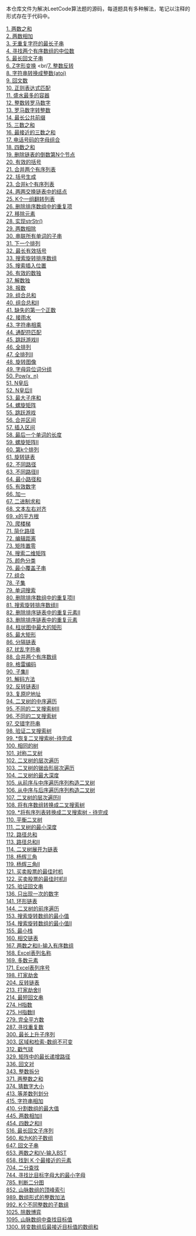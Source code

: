 本仓库文件为解决LeetCode算法题的源码，每道题具有多种解法，笔记以注释的形式存在于代码中。

[1. 两数之和](https://github.com/Seventeen1Gx/LeetCodeAlgorithm/blob/master/src/TwoSum.java)
<br/>[2. 两数相加](https://github.com/Seventeen1Gx/LeetCodeAlgorithm/blob/master/src/AddTowNum.java)
<br/>[3. 无重复字符的最长子串](https://github.com/Seventeen1Gx/LeetCodeAlgorithm/blob/master/src/LengthOfLongestSubstring.java)
<br/> [4. 寻找两个有序数组的中位数](https://github.com/Seventeen1Gx/LeetCodeAlgorithm/blob/master/src/MedianOfTwoSortedArrays.java)
<br/>[5. 最长回文子串](https://github.com/Seventeen1Gx/LeetCodeAlgorithm/blob/master/src/LongestPalindromicSubstring.java)
<br/>[6. Z字形变换](https://github.com/Seventeen1Gx/LeetCodeAlgorithm/blob/master/src/ZigzagConversion.java)
<br/[7. 整数反转](https://github.com/Seventeen1Gx/LeetCodeAlgorithm/blob/master/src/ReverseInteger.java)
<br/>[8. 字符串转换成整数(atoi)](https://github.com/Seventeen1Gx/LeetCodeAlgorithm/blob/master/src/AtoI.java)
<br/>[9. 回文数](https://github.com/Seventeen1Gx/LeetCodeAlgorithm/blob/master/src/PalindromeNum.java)
<br/>[10. 正则表达式匹配](https://github.com/Seventeen1Gx/LeetCodeAlgorithm/blob/master/src/RegularExpressionMatching.java)
<br/>[11. 盛水最多的容器](https://github.com/Seventeen1Gx/LeetCodeAlgorithm/blob/master/src/ContainerWithMostWater.java)
<br/>[12. 整数转罗马数字](https://github.com/Seventeen1Gx/LeetCodeAlgorithm/blob/master/src/IntegerToRoman.java)
<br/>[13. 罗马数字转整数](https://github.com/Seventeen1Gx/LeetCodeAlgorithm/blob/master/src/RomanToInteger.java)
<br/>[14. 最长公共前缀](https://github.com/Seventeen1Gx/LeetCodeAlgorithm/blob/master/src/LongestCommonPrefix.java)
<br/>[15. 三数之和](https://github.com/Seventeen1Gx/LeetCodeAlgorithm/blob/master/src/ThreeSum.java)
<br/>[16. 最接近的三数之和](https://github.com/Seventeen1Gx/LeetCodeAlgorithm/blob/master/src/ThreeSumClosest.java)
<br/>[17. 电话号码的字母组合](https://github.com/Seventeen1Gx/LeetCodeAlgorithm/blob/master/src/LetterCombinationsOfPhoneNum.java)
<br/>[18. 四数之和](https://github.com/Seventeen1Gx/LeetCodeAlgorithm/blob/master/src/FourSum.java)
<br/>[19. 删除链表的倒数第N个节点](https://github.com/Seventeen1Gx/LeetCodeAlgorithm/blob/master/src/RemoveNthNodeFromEndOfList.java)
<br/>[20. 有效的括号](https://github.com/Seventeen1Gx/LeetCodeAlgorithm/blob/master/src/ValidParentheses.java)
<br/>[21. 合并两个有序列表](https://github.com/Seventeen1Gx/LeetCodeAlgorithm/blob/master/src/MergeTwoSortedLists.java)
<br/>[22. 括号生成](https://github.com/Seventeen1Gx/LeetCodeAlgorithm/blob/master/src/GenerateParentheses.java)
<br/>[23. 合并k个有序列表](https://github.com/Seventeen1Gx/LeetCodeAlgorithm/blob/master/src/MergeKSortedLists.java)
<br/>[24. 两两交换链表中的结点](https://github.com/Seventeen1Gx/LeetCodeAlgorithm/blob/master/src/SwapNodesInPairs.java)
<br/>[25. K个一组翻转列表](https://github.com/Seventeen1Gx/LeetCodeAlgorithm/blob/master/src/SwapNodesInPairs.java)
<br/>[26. 删除排序数组中的重复项](https://github.com/Seventeen1Gx/LeetCodeAlgorithm/blob/master/src/RemoveDuplicatesFromSortedArray.java)
<br/>[27. 移除元素](https://github.com/Seventeen1Gx/LeetCodeAlgorithm/blob/master/src/RemoveDuplicatesFromSortedArray.java)
<br/>[28. 实现strStr()](https://github.com/Seventeen1Gx/LeetCodeAlgorithm/blob/master/src/ImplementStrstr.java)
<br/>[29. 两数相除](https://github.com/Seventeen1Gx/LeetCodeAlgorithm/blob/master/src/DivideTwoIntegers.java)
<br/>[30. 串联所有单词的子串](https://github.com/Seventeen1Gx/LeetCodeAlgorithm/blob/master/src/SubstringWithConcatenationOfAllWords.java)
<br/>[31. 下一个排列](https://github.com/Seventeen1Gx/LeetCodeAlgorithm/blob/master/src/NextPermutation.java)
<br/>[32. 最长有效括号](https://github.com/Seventeen1Gx/LeetCodeAlgorithm/blob/master/src/LongestValidParentheses.java)
<br/>[33. 搜索旋转排序数组](https://github.com/Seventeen1Gx/LeetCodeAlgorithm/blob/master/src/binarySearch/SearchInRotatedSortedArray.java)
<br/>[35. 搜索插入位置](https://github.com/Seventeen1Gx/LeetCodeAlgorithm/blob/master/src/binarySearch/SearchInsertPosition.java)
<br/>[36. 有效的数独](https://github.com/Seventeen1Gx/LeetCodeAlgorithm/blob/master/src/SearchInRotatedSortedArray.java)
<br/>[37. 解数独](https://github.com/Seventeen1Gx/LeetCodeAlgorithm/blob/master/src/SudokuSolver.java)
<br/>[38. 报数](https://github.com/Seventeen1Gx/LeetCodeAlgorithm/blob/master/src/CountAndSay.java)
<br/>[39. 组合总和](https://github.com/Seventeen1Gx/LeetCodeAlgorithm/blob/master/src/CombinationSum.java)
<br/>[40. 组合总和Ⅱ](https://github.com/Seventeen1Gx/LeetCodeAlgorithm/blob/master/src/CombinationSumNo2.java)
<br/>[41. 缺失的第一个正数](https://github.com/Seventeen1Gx/LeetCodeAlgorithm/blob/master/src/FirstMissingPositive.java)
<br/>[42. 接雨水](https://github.com/Seventeen1Gx/LeetCodeAlgorithm/blob/master/src/TrappingRainWater.java)
<br/>[43. 字符串相乘](https://github.com/Seventeen1Gx/LeetCodeAlgorithm/blob/master/src/MultiplyStrings.java)
<br/>[44. 通配符匹配](https://github.com/Seventeen1Gx/LeetCodeAlgorithm/blob/master/src/WildcardMatching.java)
<br/>[45. 跳跃游戏Ⅱ](https://github.com/Seventeen1Gx/LeetCodeAlgorithm/blob/master/src/JumpGameNo2.java)
<br/>[46. 全排列](https://github.com/Seventeen1Gx/LeetCodeAlgorithm/blob/master/src/Permutations.java)
<br/>[47. 全排列Ⅱ](https://github.com/Seventeen1Gx/LeetCodeAlgorithm/blob/master/src/PermutationsNo2.java)
<br/>[48. 旋转图像](https://github.com/Seventeen1Gx/LeetCodeAlgorithm/blob/master/src/RotateImage.java)
<br/>[49. 字母异位词分组](https://github.com/Seventeen1Gx/LeetCodeAlgorithm/blob/master/src/GroupAnagrams.java)
<br/>[50. Pow(x, n)](https://github.com/Seventeen1Gx/LeetCodeAlgorithm/blob/master/src/Pow_x_n.java)
<br/>[51. N皇后](https://github.com/Seventeen1Gx/LeetCodeAlgorithm/blob/master/src/NQueen.java)
<br/>[52. N皇后Ⅱ](https://github.com/Seventeen1Gx/LeetCodeAlgorithm/blob/master/src/NQueenNo2.java)
<br/>[53. 最大子序和](https://github.com/Seventeen1Gx/LeetCodeAlgorithm/blob/master/src/MaximumSubarray.java)
<br/>[54. 螺旋矩阵](https://github.com/Seventeen1Gx/LeetCodeAlgorithm/blob/master/src/SpiralMatrix.java)
<br/>[55. 跳跃游戏](https://github.com/Seventeen1Gx/LeetCodeAlgorithm/blob/master/src/JumpGame.java)
<br/>[56. 合并区间](https://github.com/Seventeen1Gx/LeetCodeAlgorithm/blob/master/src/MergeIntervals.java)
<br/>[57. 插入区间](https://github.com/Seventeen1Gx/LeetCodeAlgorithm/blob/master/src/InsertInterval.java)
<br/>[58. 最后一个单词的长度](https://github.com/Seventeen1Gx/LeetCodeAlgorithm/blob/master/src/LengthOfLastWord.java)
<br/>[59. 螺旋矩阵Ⅱ](https://github.com/Seventeen1Gx/LeetCodeAlgorithm/blob/master/src/SpiralMatrixNo2.java)
<br/>[60. 第k个排列](https://github.com/Seventeen1Gx/LeetCodeAlgorithm/blob/master/src/PermutationSequence.java)
<br/>[61. 旋转链表](https://github.com/Seventeen1Gx/LeetCodeAlgorithm/blob/master/src/RotateList.java)
<br/>[62. 不同路径](https://github.com/Seventeen1Gx/LeetCodeAlgorithm/blob/master/src/UniquePaths.java)
<br/>[63. 不同路径Ⅱ](https://github.com/Seventeen1Gx/LeetCodeAlgorithm/blob/master/src/UniquePathsNo2.java)
<br/>[64. 最小路径和](https://github.com/Seventeen1Gx/LeetCodeAlgorithm/blob/master/src/MinimumPathSum.java)
<br/>[65. 有效数字](https://github.com/Seventeen1Gx/LeetCodeAlgorithm/blob/master/src/ValidNumber.java)
<br/>[66. 加一](https://github.com/Seventeen1Gx/LeetCodeAlgorithm/blob/master/src/PlusOne.java)
<br/>[67. 二进制求和](https://github.com/Seventeen1Gx/LeetCodeAlgorithm/blob/master/src/AddBinary.java)
<br/>[68. 文本左右对齐](https://github.com/Seventeen1Gx/LeetCodeAlgorithm/blob/master/src/TextJustification.java)
<br/>[69. x的平方根](https://github.com/Seventeen1Gx/LeetCodeAlgorithm/blob/master/src/binarySearch/SqrtX.java)
<br/>[70. 爬楼梯](https://github.com/Seventeen1Gx/LeetCodeAlgorithm/blob/master/src/ClimbingStairs.java)
<br/>[71. 简化路径](https://github.com/Seventeen1Gx/LeetCodeAlgorithm/blob/master/src/SimplifyPath.java)
<br/>[72. 编辑距离](https://github.com/Seventeen1Gx/LeetCodeAlgorithm/blob/master/src/EditDistance.java)
<br/>[73. 矩阵置零](https://github.com/Seventeen1Gx/LeetCodeAlgorithm/blob/master/src/SetMatrixZeroes.java)
<br/>[74. 搜索二维矩阵](https://github.com/Seventeen1Gx/LeetCodeAlgorithm/blob/master/src/Search2dMatrix.java)
<br/>[75. 颜色分类](https://github.com/Seventeen1Gx/LeetCodeAlgorithm/blob/master/src/SortColors.java)
<br/>[76. 最小覆盖子串](https://github.com/Seventeen1Gx/LeetCodeAlgorithm/blob/master/src/MinimumWindowSubstring.java)
<br/>[77. 组合](https://github.com/Seventeen1Gx/LeetCodeAlgorithm/blob/master/src/Combinations.java)
<br/>[78. 子集](https://github.com/Seventeen1Gx/LeetCodeAlgorithm/blob/master/src/Subsets.java)
<br/>[79. 单词搜索](https://github.com/Seventeen1Gx/LeetCodeAlgorithm/blob/master/src/WordSearch.java)
<br/>[80. 删除排序数组中的重复项II](https://github.com/Seventeen1Gx/LeetCodeAlgorithm/blob/master/src/RemoveDuplicatesFromSortedArrayNo2.java)
<br/>[81. 搜索旋转排序数组II](https://github.com/Seventeen1Gx/LeetCodeAlgorithm/blob/master/src/binarySearch/SearchInRotatedSortedArrayNo2.java)
<br/>[82. 删除排序链表中的重复元素II](https://github.com/Seventeen1Gx/LeetCodeAlgorithm/blob/master/src/RemoveDuplicatesFromSortedListNo2.java)
<br/>[83. 删除排序链表中的重复元素](https://github.com/Seventeen1Gx/LeetCodeAlgorithm/blob/master/src/RemoveDuplicatesFromSortedList.java)
<br/>[84. 柱状图中最大的矩形](https://github.com/Seventeen1Gx/LeetCodeAlgorithm/blob/master/src/SearchInRotatedSortedArray.java)
<br/>[85. 最大矩形](https://github.com/Seventeen1Gx/LeetCodeAlgorithm/blob/master/src/SearchInRotatedSortedArray.java)
<br/>[86. 分隔链表](https://github.com/Seventeen1Gx/LeetCodeAlgorithm/blob/master/src/PartitionList.java)
<br/>[87. 扰乱字符串](https://github.com/Seventeen1Gx/LeetCodeAlgorithm/blob/master/src/ScrambleString.java)
<br/>[88. 合并两个有序数组](https://github.com/Seventeen1Gx/LeetCodeAlgorithm/blob/master/src/MergeSortedArray.java)
<br/>[89. 格雷编码](https://github.com/Seventeen1Gx/LeetCodeAlgorithm/blob/master/src/GrayCode.java)
<br/>[90. 子集II](https://github.com/Seventeen1Gx/LeetCodeAlgorithm/blob/master/src/SubSetsNo2.java)
<br/>[91. 解码方法](https://github.com/Seventeen1Gx/LeetCodeAlgorithm/blob/master/src/DecodeWays.java)
<br/>[92. 反转链表II](https://github.com/Seventeen1Gx/LeetCodeAlgorithm/blob/master/src/ReverseLinkedListNo2.java)
<br/>[93. 复原IP地址](https://github.com/Seventeen1Gx/LeetCodeAlgorithm/blob/master/src/RestoreIpAddresses.java)
<br/>[94. 二叉树的中序遍历](https://github.com/Seventeen1Gx/LeetCodeAlgorithm/blob/master/src/BinaryTreeInorderTraversal.java)
<br/>[95. 不同的二叉搜索树II](https://github.com/Seventeen1Gx/LeetCodeAlgorithm/blob/master/src/UniqueBinarySearchTreesNo2.java)
<br/>[96. 不同的二叉搜索树](https://github.com/Seventeen1Gx/LeetCodeAlgorithm/blob/master/src/UniqueBinarySearchTrees.java)
<br/>[97. 交错字符串](https://github.com/Seventeen1Gx/LeetCodeAlgorithm/blob/master/src/InterleavingString.java)
<br/>[98. 验证二叉搜索树](https://github.com/Seventeen1Gx/LeetCodeAlgorithm/blob/master/src/ValidateBinarySearchTree.java)
<br/>[99. *恢复二叉搜索树-待完成](https://github.com/Seventeen1Gx/LeetCodeAlgorithm/blob/master/src/SearchInRotatedSortedArray.java)
<br/>[100. 相同的树](https://github.com/Seventeen1Gx/LeetCodeAlgorithm/blob/master/src/SameTree.java)
<br/>[101. 对称二叉树](https://github.com/Seventeen1Gx/LeetCodeAlgorithm/blob/master/src/SymmetricTree.java)
<br/>[102. 二叉树的层次遍历](https://github.com/Seventeen1Gx/LeetCodeAlgorithm/blob/master/src/BinaryTreeLevelOrderTraversal.java)
<br/>[103. 二叉树的锯齿形层次遍历](https://github.com/Seventeen1Gx/LeetCodeAlgorithm/blob/master/src/BinaryTreeZigzagLevelOrderTraversal.java)
<br/>[104. 二叉树的最大深度](https://github.com/Seventeen1Gx/LeetCodeAlgorithm/blob/master/src/MaximumDepthOfBinaryTree.java)
<br/>[105. 从前序与中序遍历序列构造二叉树](https://github.com/Seventeen1Gx/LeetCodeAlgorithm/blob/master/src/ConstructBinaryTreeFromPreorderAndInorderTraversal.java)
<br/>[106. 从中序与后序遍历序列构造二叉树](https://github.com/Seventeen1Gx/LeetCodeAlgorithm/blob/master/src/ConstructBinaryTreeFromInorderAndPostorderTraversal.java)
<br/>[107. 二叉树的层次遍历Ⅱ](https://github.com/Seventeen1Gx/LeetCodeAlgorithm/blob/master/src/BinaryTreeLevelOrderTraversalNo2.java)
<br/>[108. 将有序数组转换成二叉搜索树](https://github.com/Seventeen1Gx/LeetCodeAlgorithm/blob/master/src/ConvertSortedArrayToBinarySearchTree.java)
<br/>[109. *将有序列表转换成二叉搜索树 - 待完成](https://github.com/Seventeen1Gx/LeetCodeAlgorithm/blob/master/src/ConvertSortedListToBinarySearchTree.java)
<br/>[110. 平衡二叉树](https://github.com/Seventeen1Gx/LeetCodeAlgorithm/blob/master/src/BalancedBinaryTree.java)
<br/>[111. 二叉树的最小深度](https://github.com/Seventeen1Gx/LeetCodeAlgorithm/blob/master/src/MinimumDepthOfBinaryTree.java)
<br/>[112. 路径总和](https://github.com/Seventeen1Gx/LeetCodeAlgorithm/blob/master/src/PathSum.java)
<br/>[113. 路径总和Ⅱ](https://github.com/Seventeen1Gx/LeetCodeAlgorithm/blob/master/src/PathSumNo2.java)
<br/>[114. 二叉树展开为链表](https://github.com/Seventeen1Gx/LeetCodeAlgorithm/blob/master/src/FlattenBinaryTreeToLinkedList.java)
<br/>[118. 杨辉三角](https://github.com/Seventeen1Gx/LeetCodeAlgorithm/blob/master/src/PascalsTriangle.java)
<br/>[119. 杨辉三角Ⅱ](https://github.com/Seventeen1Gx/LeetCodeAlgorithm/blob/master/src/PascalsTriangleNo2.java)
<br/>[121. 买卖股票的最佳时机](https://github.com/Seventeen1Gx/LeetCodeAlgorithm/blob/master/src/BestTimeToBuyAndSellStock.java)
<br/>[122. 买卖股票的最佳时机Ⅱ](https://github.com/Seventeen1Gx/LeetCodeAlgorithm/blob/master/src/BestTimeToBuyAndSellStockNo2.java)
<br/>[125. 验证回文串](https://github.com/Seventeen1Gx/LeetCodeAlgorithm/blob/master/src/ValidPalindrome.java)
<br/>[136. 只出现一次的数字](https://github.com/Seventeen1Gx/LeetCodeAlgorithm/blob/master/src/SingleNumber.java)
<br/>[141. 环形链表](https://github.com/Seventeen1Gx/LeetCodeAlgorithm/blob/master/src/LinkedListCycle.java)
<br/>[144. 二叉树的前序遍历](https://github.com/Seventeen1Gx/LeetCodeAlgorithm/blob/master/src/BinaryTreePreorderTraversal.java)
<br/>[153. 搜索旋转数组的最小值](https://github.com/Seventeen1Gx/LeetCodeAlgorithm/blob/master/src/binarySearch/FindMinimumInRotatedSortedArray.java)
<br/>[154. 搜索旋转数组的最小值Ⅱ](https://github.com/Seventeen1Gx/LeetCodeAlgorithm/blob/master/src/binarySearch/FindMinimumInRotatedSortedArrayNo2.java)
<br/>[155. 最小栈](https://github.com/Seventeen1Gx/LeetCodeAlgorithm/blob/master/src/MinStack.java)
<br/>[160. 相交链表](https://github.com/Seventeen1Gx/LeetCodeAlgorithm/blob/master/src/IntersectionOfTwoLinkedLists.java)
<br/>[167. 两数之和Ⅱ-输入有序数组](https://github.com/Seventeen1Gx/LeetCodeAlgorithm/blob/master/src/TwoSumNo2InputArrayIsSorted.java)
<br/>[168. Excel表列名称](https://github.com/Seventeen1Gx/LeetCodeAlgorithm/blob/master/src/ExcelSheetColumnTitle.java)
<br/>[169. 多数元素](https://github.com/Seventeen1Gx/LeetCodeAlgorithm/blob/master/src/MajorityElement.java)
<br/>[171. Excel表列序号](https://github.com/Seventeen1Gx/LeetCodeAlgorithm/blob/master/src/ExcelSheetColumnNumber.java)
<br/>[198. 打家劫舍](https://github.com/Seventeen1Gx/LeetCodeAlgorithm/blob/master/src/HouseRobber.java)
<br/>[204. 反转链表](https://github.com/Seventeen1Gx/LeetCodeAlgorithm/blob/master/src/ReverseLinkedList.java)
<br/>[213. 打家劫舍Ⅱ](https://github.com/Seventeen1Gx/LeetCodeAlgorithm/blob/master/src/HouseRobberNo2.java)
<br/>[214. 最短回文串](https://github.com/Seventeen1Gx/LeetCodeAlgorithm/blob/master/src/ShortestPalindrome.java)
<br/>[274. H指数](https://github.com/Seventeen1Gx/LeetCodeAlgorithm/blob/master/src/HIndex.java)
<br/>[275. H指数Ⅱ](https://github.com/Seventeen1Gx/LeetCodeAlgorithm/blob/master/src/binarySearch/HIndexNo2.java)
<br/>[279. 完全平方数](https://github.com/Seventeen1Gx/LeetCodeAlgorithm/blob/master/src/PerfectSquares.java)
<br/>[287. 寻找重复数](https://github.com/Seventeen1Gx/LeetCodeAlgorithm/blob/master/src/binarySearch/FindTheDuplicateNumber.java)
<br/>[300. 最长上升子序列](https://github.com/Seventeen1Gx/LeetCodeAlgorithm/blob/master/src/LongestIncreasingSubsequence.java)
<br/>[303. 区域和检索-数组不可变](https://github.com/Seventeen1Gx/LeetCodeAlgorithm/blob/master/src/RangeSumQueryImmutable.java)
<br/>[312. 戳气球](https://github.com/Seventeen1Gx/LeetCodeAlgorithm/blob/master/src/BurstBalloons.java)
<br/>[329. 矩阵中的最长递增路径](https://github.com/Seventeen1Gx/LeetCodeAlgorithm/blob/master/src/LongestIncreasingPathInAMatrix.java)
<br/>[336. 回文对](https://github.com/Seventeen1Gx/LeetCodeAlgorithm/blob/master/src/PalindromePairs.java)
<br/>[343. 整数拆分](https://github.com/Seventeen1Gx/LeetCodeAlgorithm/blob/master/src/IntegerBreak.java)
<br/>[371. 两整数之和](https://github.com/Seventeen1Gx/LeetCodeAlgorithm/blob/master/src/SumOfTwoIntegers.java)
<br/>[374. 猜数字大小](https://github.com/Seventeen1Gx/LeetCodeAlgorithm/blob/master/src/binarySearch/GuessNumberHigherOrLower.java)
<br/>[413. 等差数列划分](https://github.com/Seventeen1Gx/LeetCodeAlgorithm/blob/master/src/ArithmeticSlices.java)
<br/>[415. 字符串相加](https://github.com/Seventeen1Gx/LeetCodeAlgorithm/blob/master/src/AddStrings.java)
<br/>[410. 分割数组的最大值](https://github.com/Seventeen1Gx/LeetCodeAlgorithm/blob/master/src/SplitArrayLargestSum.java)
<br/>[445. 两数相加Ⅱ](https://github.com/Seventeen1Gx/LeetCodeAlgorithm/blob/master/src/AddTwoNumbersNo2.java)
<br/>[454. 四数之和Ⅱ](https://github.com/Seventeen1Gx/LeetCodeAlgorithm/blob/master/src/FourSumNo2.java)
<br/>[516. 最长回文子序列](https://github.com/Seventeen1Gx/LeetCodeAlgorithm/blob/master/src/LongestPalindromicSubsequence.java)
<br/>[560. 和为K的子数组](https://github.com/Seventeen1Gx/LeetCodeAlgorithm/blob/master/src/SubarraySumEqualsK.java)
<br/>[647. 回文子串](https://github.com/Seventeen1Gx/LeetCodeAlgorithm/blob/master/src/PalindromicSubstrings.java)
<br/>[653. 两数之和Ⅳ-输入BST](https://github.com/Seventeen1Gx/LeetCodeAlgorithm/blob/master/src/TwoSumNo4InputIsBST.java)
<br/>[658. 找到 K 个最接近的元素](https://github.com/Seventeen1Gx/LeetCodeAlgorithm/blob/master/src/FindKClosestElements.java)
<br/>[704. 二分查找](https://github.com/Seventeen1Gx/LeetCodeAlgorithm/blob/master/src/binarySearch/BinarySearch.java)
<br/>[744. 寻找比目标字母大的最小字母](https://github.com/Seventeen1Gx/LeetCodeAlgorithm/blob/master/src/binarySearch/FindSmallestLetterGreaterThanTarget.java)
<br/>[785. 判断二分图](https://github.com/Seventeen1Gx/LeetCodeAlgorithm/blob/master/src/IsGraphBipartite.java)
<br/>[852. 山脉数组的顶峰索引](https://github.com/Seventeen1Gx/LeetCodeAlgorithm/blob/master/src/PeakIndexInAMountainArray.java)
<br/>[989. 数组形式的整数加法](https://github.com/Seventeen1Gx/LeetCodeAlgorithm/blob/master/src/AddToArrayFormOfInteger.java)
<br/>[992. K个不同整数的子数组](https://github.com/Seventeen1Gx/LeetCodeAlgorithm/blob/master/src/SubarraysWithKDifferentIntegers.java)
<br/>[1025. 除数博弈](https://github.com/Seventeen1Gx/LeetCodeAlgorithm/blob/master/src/DivisorGame.java)
<br/>[1095. 山脉数组中查找目标值](https://github.com/Seventeen1Gx/LeetCodeAlgorithm/blob/master/src/binarySearch/FindInMountainArray.java)
<br/>[1300. 转变数组后最接近目标值的数组和](https://github.com/Seventeen1Gx/LeetCodeAlgorithm/blob/master/src/binarySearch/binarySearch/SumOfMutatedArrayClosestToTarget.java)